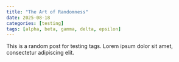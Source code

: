 ```yaml
---
title: "The Art of Randomness"
date: 2025-08-18
categories: [testing]
tags: [alpha, beta, gamma, delta, epsilon]
---
```

This is a random post for testing tags. Lorem ipsum dolor sit amet, consectetur adipiscing elit.
